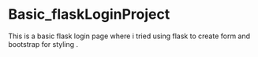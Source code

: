 # Basic_flaskLoginProject
This is a basic flask login page where i tried using flask to create form and bootstrap for styling .

